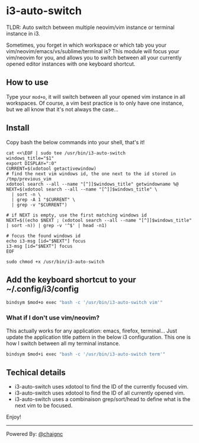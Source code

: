 # i3-auto-switch

TLDR: Auto switch between multiple neovim/vim instance or terminal instance in i3.

Sometimes, you forget in which workspace or which tab you your vim/neovim/emacs/vs/sublime/terminal is? 
This module will focus your vim/neovim for you, and allows you to switch between all your currently opened editor instances with one keyboard shortcut.

## How to use

Type your `mod+o`, it will switch between all your opened vim instance in all workspaces.
Of course, a vim best practice is to only have one instance, but we all know that it's not always the case...

## Install

Copy bash the below commands into your shell, that's it!

```shell
cat <<\EOF | sudo tee /usr/bin/i3-auto-switch
windows_title="$1"
export DISPLAY=":0"
CURRENT=$(xdotool getactivewindow)
# find the next vim windows id, the one next to the id stored in /tmp/previous_vim
xdotool search --all --name "[^]]$windows_title" getwindowname %@
NEXT=$(xdotool search --all --name "[^]]$windows_title" \
  | sort -n \
  | grep -A 1 "$CURRENT" \
  | grep -v "$CURRENT")

# if NEXT is empty, use the first matching windows id
NEXT=$((echo $NEXT ; (xdotool search --all --name "[^]]$windows_title" | sort -n)) | grep -v '^$' | head -n1)

# focus the found windows id
echo i3-msg [id="$NEXT"] focus
i3-msg [id="$NEXT"] focus
EOF

sudo chmod +x /usr/bin/i3-auto-switch
```

## Add the keyboard shortcut to your ~/.config/i3/config

```i3
bindsym $mod+o exec "bash -c '/usr/bin/i3-auto-switch vim'"
```
### What if I don't use vim/neovim?

This actually works for any application: emacs, firefox, terminal...
Just update the application title pattern in the below i3 configuration.
This one is how I switch between all my terminal instance.
```i3
bindsym $mod+i exec "bash -c '/usr/bin/i3-auto-switch term'"
```

## Techical details

- i3-auto-switch uses xdotool to find the ID of the currently focused vim.
- i3-auto-switch uses xdotool to find the ID of all currently opened vim.
- i3-auto-switch uses a combinaison grep/sort/head to define what is the next vim to be focused.

Enjoy!

---

Powered By: [@chaignc](https://twitter.com/chaignc)
